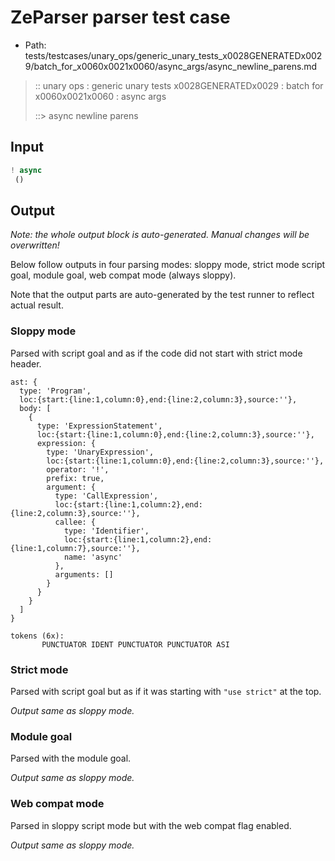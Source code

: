 # ZeParser parser test case

- Path: tests/testcases/unary_ops/generic_unary_tests_x0028GENERATEDx0029/batch_for_x0060x0021x0060/async_args/async_newline_parens.md

> :: unary ops : generic unary tests x0028GENERATEDx0029 : batch for x0060x0021x0060 : async args
>
> ::> async newline parens

## Input

`````js
! async 
 ()
`````

## Output

_Note: the whole output block is auto-generated. Manual changes will be overwritten!_

Below follow outputs in four parsing modes: sloppy mode, strict mode script goal, module goal, web compat mode (always sloppy).

Note that the output parts are auto-generated by the test runner to reflect actual result.

### Sloppy mode

Parsed with script goal and as if the code did not start with strict mode header.

`````
ast: {
  type: 'Program',
  loc:{start:{line:1,column:0},end:{line:2,column:3},source:''},
  body: [
    {
      type: 'ExpressionStatement',
      loc:{start:{line:1,column:0},end:{line:2,column:3},source:''},
      expression: {
        type: 'UnaryExpression',
        loc:{start:{line:1,column:0},end:{line:2,column:3},source:''},
        operator: '!',
        prefix: true,
        argument: {
          type: 'CallExpression',
          loc:{start:{line:1,column:2},end:{line:2,column:3},source:''},
          callee: {
            type: 'Identifier',
            loc:{start:{line:1,column:2},end:{line:1,column:7},source:''},
            name: 'async'
          },
          arguments: []
        }
      }
    }
  ]
}

tokens (6x):
       PUNCTUATOR IDENT PUNCTUATOR PUNCTUATOR ASI
`````

### Strict mode

Parsed with script goal but as if it was starting with `"use strict"` at the top.

_Output same as sloppy mode._

### Module goal

Parsed with the module goal.

_Output same as sloppy mode._

### Web compat mode

Parsed in sloppy script mode but with the web compat flag enabled.

_Output same as sloppy mode._
